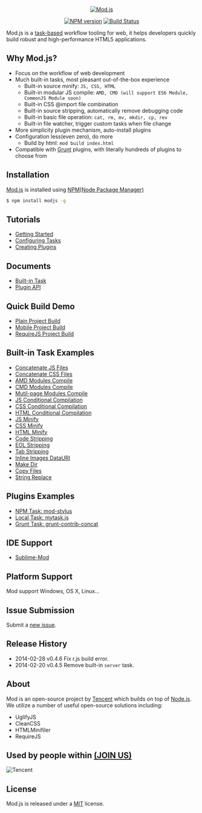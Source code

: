 <p align="center">
<a href="http://madscript.com/modjs" target="_blank">
<img src="https://f.cloud.github.com/assets/677114/1474125/3f5b2460-4629-11e3-8a3d-6b4e0162e0cf.png" alt="Mod.js" style="max-width:100%;">
</a>
</p>

<p align="center">
<a href="http://badge.fury.io/js/modjs"><img src="https://badge.fury.io/js/modjs.png" alt="NPM version" style="max-width:100%;"></a>
<a href="http://travis-ci.org/modjs/mod"><img src="https://secure.travis-ci.org/modjs/mod.png?branch=master" alt="Build Status" style="max-width:100%;"></a>
</p>

Mod.js is a [task-based](https://github.com/taskjs/spec) workflow tooling for web, it helps developers quickly build robust and high-performance HTML5 applications.

## Why Mod.js?
* Focus on the workflow of web development
* Much built-in tasks, most pleasant out-of-the-box experience
    - Built-in source minify: `JS, CSS, HTML`
    - Built-in modular JS compile: `AMD, CMD (will support ES6 Module, CommonJS Module soon)`
    - Built-in CSS @import file combination
    - Built-in source stripping, automatically remove debugging code
    - Built-in basic file operation: `cat, rm, mv, mkdir, cp, rev`
    - Built-in file watcher, trigger custom tasks when file change
* More simplicity plugin mechanism, auto-install plugins
* Configuration less(even zero), do more
    - Build by html: `mod build index.html`
* Compatible with [Grunt](http://gruntjs.com) plugins, with literally hundreds of plugins to choose from

## Installation
[Mod.js](https://npmjs.org/package/modjs) is installed using [NPM(Node Package Manager)](http://npmjs.org/)
```sh
$ npm install modjs -g
```

## Tutorials
* [Getting Started](https://github.com/modjs/mod/tree/master/doc/tutorial/getting-started.md)
* [Configuring Tasks](https://github.com/modjs/mod/blob/master/doc/tutorial/configuring-tasks.md)
* [Creating Plugins](https://github.com/modjs/mod/tree/master/doc/tutorial/creating-plugins.md)

## Documents
* [Built-in Task](https://github.com/modjs/mod/tree/master/doc/tasks)
* [Plugin API](https://github.com/modjs/mod/tree/master/doc/api)

## Quick Build Demo
* [Plain Project Build](https://github.com/modjs/mod/tree/master/example/buildnormal)
* [Mobile Project Build](https://github.com/modjs/mod/tree/master/example/buildmobile)
* [RequireJS Project Build](https://github.com/modjs/mod/tree/master/example/buildrequirejs)

## Built-in Task Examples
* [Concatenate JS Files](https://github.com/modjs/mod/tree/master/example/catjs)
* [Concatenate CSS Files](https://github.com/modjs/mod/tree/master/example/catcss)
* [AMD Modules Compile](https://github.com/modjs/mod/tree/master/example/compileamd)
* [CMD Modules Compile](https://github.com/modjs/mod/tree/master/example/compilecmd)
* [Mutil-page Modules Compile](https://github.com/modjs/mod/tree/master/example/compilemultipage)
* [JS Conditional Compilation](https://github.com/modjs/mod/tree/master/example/compilejs)
* [CSS Conditional Compilation](https://github.com/modjs/mod/tree/master/example/compilecss)
* [HTML Conditional Compilation](https://github.com/modjs/mod/tree/master/example/compilehtml)
* [JS Minify](https://github.com/modjs/mod/tree/master/example/minjs)
* [CSS Minify](https://github.com/modjs/mod/tree/master/example/mincss)
* [HTML Minify](https://github.com/modjs/mod/tree/master/example/minhtml)
* [Code Stripping](https://github.com/modjs/mod/tree/master/example/stripcode)
* [EOL Stripping](https://github.com/modjs/mod/tree/master/example/stripeol)
* [Tab Stripping](https://github.com/modjs/mod/tree/master/example/striptab)
* [Inline Images DataURI](https://github.com/modjs/mod/tree/master/example/datauri)
* [Make Dir](https://github.com/modjs/mod/tree/master/example/mkdir)
* [Copy Files](https://github.com/modjs/mod/tree/master/example/cp)
* [String Replace](https://github.com/modjs/mod/tree/master/example/replace)

## Plugins Examples
* [NPM Task: mod-stylus](https://github.com/modjs/mod/tree/master/example/pluginnpmtask)
* [Local Task: mytask.js](https://github.com/modjs/mod/tree/master/example/pluginlocaltask)
* [Grunt Task: grunt-contrib-concat](https://github.com/modjs/mod/tree/master/example/plugingrunttask)

## IDE Support
* [Sublime-Mod](https://github.com/yuanyan/sublime-mod)

## Platform Support
Mod support Windows, OS X, Linux...

## Issue Submission
Submit a [new issue](https://github.com/modjs/mod/issues/new).

## Release History

* 2014-02-28    v0.4.6    Fix r.js build error.
* 2014-02-20    v0.4.5    Remove built-in `server` task.     

## About
Mod is an open-source project by [Tencent](http://www.tencent.com/en-us/) which builds on top of [Node.js](https://nodejs.org).
We utilize a number of useful open-source solutions including:

* UglifyJS
* CleanCSS
* HTMLMinifiler
* RequireJS

## Used by people within <a href="https://github.com/modjs/mod/issues/22">(JOIN US)</a>
![Tencent](http://upload.wikimedia.org/wikipedia/commons/thumb/2/22/Tencent_Logo.svg/200px-Tencent_Logo.svg.png)

## License
Mod.js is released under a [MIT](http://yuanyan.mit-license.org/) license.
